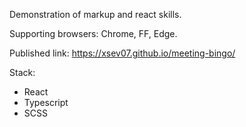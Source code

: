 Demonstration of markup and react skills.

Supporting browsers: Chrome, FF, Edge.

Published link: https://xsev07.github.io/meeting-bingo/

Stack:
- React
- Typescript
- SCSS
